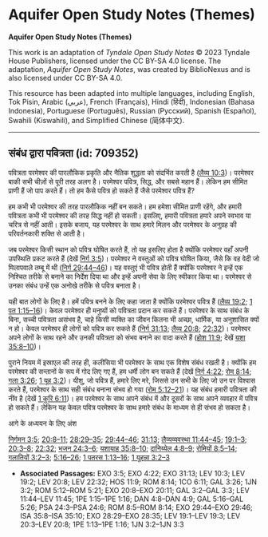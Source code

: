 # Aquifer Open Study Notes (Themes)

**Aquifer Open Study Notes (Themes)**

This work is an adaptation of *Tyndale Open Study Notes* © 2023 Tyndale House Publishers, licensed under the CC BY\-SA 4\.0 license. The adaptation, *Aquifer Open Study Notes*, was created by BiblioNexus and is also licensed under CC BY\-SA 4\.0\.

This resource has been adapted into multiple languages, including English, Tok Pisin, Arabic (عربي), French (Français), Hindi (हिंदी), Indonesian (Bahasa Indonesia), Portuguese (Português), Russian (Русский), Spanish (Español), Swahili (Kiswahili), and Simplified Chinese (简体中文).



--------------------------------

## संबंध द्वारा पवित्रता (id: 709352)

पवित्रता परमेश्वर की पारलौकिक प्रकृति और नैतिक शुद्धता को संदर्भित करती है ([लैव्य 10:3](https://ref.ly/Lev10:3))। परमेश्‍वर बाकी सभी चीज़ों से पूरी तरह अलग है। परमेश्वर पवित्र, सिद्ध, और सबसे महान हैं। लेकिन हम सीमित प्राणी हैं जो पाप करते हैं। तो हम कैसे पवित्र हो सकते हैं जैसे परमेश्वर पवित्र हैं?

हम कभी भी परमेश्वर की तरह पारलौकिक नहीं बन सकते। हम हमेशा सीमित प्राणी रहेंगे, और हमारी पवित्रता कभी भी परमेश्वर की तरह सिद्ध नहीं हो सकती। इसलिए, हमारी पवित्रता हमारे अपने स्वभाव या चरित्र से नहीं आती। इसके बजाय, यह परमेश्वर के साथ हमारे मिलन और परमेश्वर के अनुग्रह की परिवर्तनकारी शक्ति से आती है।

जब परमेश्वर किसी स्थान को पवित्र घोषित करते हैं, तो यह इसलिए होता है क्योंकि परमेश्वर वहाँ अपनी उपस्थिति प्रकट करते हैं (देखें [निर्ग 3:5](https://ref.ly/Exod3:5))। परमेश्वर ने वस्तुओं को पवित्र घोषित किया, जैसे कि वह वेदी जो मिलापवाले तम्बू में थी ([निर्ग 29:44–46](https://ref.ly/Exod29:44-Exod29:46))। यह वस्तुएं भी पवित्र होती हैं क्योंकि परमेश्वर ने इन्हें एक निश्चित तरीके से बनाने का निर्देश दिया था और इन्हें अपनी सेवा के लिए स्वीकार किया था। परमेश्वर से उनका संबंध उन्हें एक अनोखे तरीके से पवित्र बनाता है।

यही बात लोगों के लिए है। हमें पवित्र बनने के लिए कहा जाता है क्योंकि परमेश्वर पवित्र हैं ([लैव्य 19:2](https://ref.ly/Lev19:2); [1 पत 1:15–16](https://ref.ly/1Pet1:15-1Pet1:16))। केवल परमेश्वर ही मनुष्यों को पवित्रता प्रदान कर सकते हैं। परमेश्वर के साथ संबंध के बिना, सच्ची पवित्रता असंभव है, चाहे किसी व्यक्ति का जीवन कितना भी अच्छा, धार्मिक, या अनुशासित क्यों न हो। केवल परमेश्वर ही लोगों को पवित्र कर सकते हैं ([निर्ग 31:13](https://ref.ly/Exod31:13); [लैव्य 20:8](https://ref.ly/Lev20:8); [22:32](https://ref.ly/Lev22:32))। परमेश्वर अपने लोगों के साथ रहने और उनकी पवित्रता को संभव बनाने का वादा करते हैं ([होश 11:9](https://ref.ly/Hos11:9); देखें [यशा 35:8–10](https://ref.ly/Isa35:8-Isa35:10))।

पुराने नियम में इस्राएल की तरह ही, कलीसिया भी परमेश्वर के साथ एक विशेष संबंध रखती है। क्योंकि हम परमेश्वर की सन्तानों के रूप में गोद लिए गए हैं, हम धर्मी लोग बन सकते हैं (देखें [निर्ग 4:22](https://ref.ly/Exod4:22); [रोम 8:14](https://ref.ly/Rom8:14); [गला 3:26](https://ref.ly/Gal3:26); [1 यूह 3:2](https://ref.ly/1John3:2))। यीशु, जो पवित्र हैं, हमारे लिए मरे, जिससे उन सभी के लिए जो उन पर विश्वास करते हैं, परमेश्वर के साथ सही संबंध बनाना संभव हो गया ([रोम 5:12–21](https://ref.ly/Rom5:12-Rom5:21))। यह संबंध हमारी पवित्रता की नींव है (देखें [1 कुरि 6:11](https://ref.ly/1Cor6:11))। हम परमेश्वर के साथ अपने संबंध में और दूसरों के साथ अपने व्यवहार में पवित्र हो सकते हैं। लेकिन यह केवल पवित्र परमेश्वर के साथ हमारे संबंध के माध्यम से ही संभव हो सकता है।

आगे के अध्ययन के लिए अंश

[निर्गमन 3:5](https://ref.ly/Exod3:5); [20:8–11](https://ref.ly/Exod20:8-Exod20:11); [28:29–35](https://ref.ly/Exod28:29-Exod28:35); [29:44–46](https://ref.ly/Exod29:44-Exod29:46); [31:13](https://ref.ly/Exod31:13); [लैव्यव्यवस्था 11:44–45](https://ref.ly/Lev11:44-Lev11:45); [19:1–3](https://ref.ly/Lev19:1-Lev19:3); [20:3–8](https://ref.ly/Lev20:3-Lev20:8); [22:32](https://ref.ly/Lev22:32); [भजन 24:3–6](https://ref.ly/Ps24:3-Ps24:6); [यशायाह 35:8–10](https://ref.ly/Isa35:8-Isa35:10); [दानिय्येल 4:8–9](https://ref.ly/Dan4:8-Dan4:9); [रोमियों 8:5–14](https://ref.ly/Rom8:5-Rom8:14); [गलातियों 3:2–3](https://ref.ly/Gal3:2-Gal3:3); [5:16–26](https://ref.ly/Gal5:16-Gal5:26); [1 पतरस 1:13–16](https://ref.ly/1Pet1:13-1Pet1:16); [1 यूहन्ना 3:2–3](https://ref.ly/1John3:2-1John3:3)

* **Associated Passages:** EXO 3:5; EXO 4:22; EXO 31:13; LEV 10:3; LEV 19:2; LEV 20:8; LEV 22:32; HOS 11:9; ROM 8:14; 1CO 6:11; GAL 3:26; 1JN 3:2; ROM 5:12–ROM 5:21; EXO 20:8–EXO 20:11; GAL 3:2–GAL 3:3; LEV 11:44–LEV 11:45; 1PE 1:15–1PE 1:16; DAN 4:8–DAN 4:9; GAL 5:16–GAL 5:26; PSA 24:3–PSA 24:6; ROM 8:5–ROM 8:14; EXO 29:44–EXO 29:46; ISA 35:8–ISA 35:10; EXO 28:29–EXO 28:35; LEV 19:1–LEV 19:3; LEV 20:3–LEV 20:8; 1PE 1:13–1PE 1:16; 1JN 3:2–1JN 3:3

